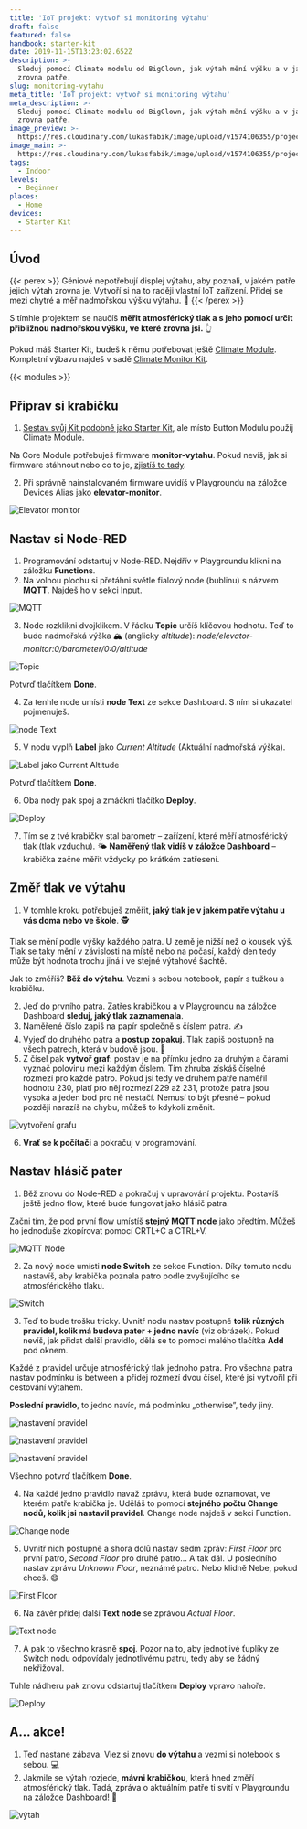 ```yaml
---
title: 'IoT projekt: vytvoř si monitoring výtahu'
draft: false
featured: false
handbook: starter-kit
date: 2019-11-15T13:23:02.652Z
description: >-
  Sleduj pomocí Climate modulu od BigClown, jak výtah mění výšku a v jakém je
  zrovna patře.
slug: monitoring-vytahu
meta_title: 'IoT projekt: vytvoř si monitoring výtahu'
meta_description: >-
  Sleduj pomocí Climate modulu od BigClown, jak výtah mění výšku a v jakém je
  zrovna patře.
image_preview: >-
  https://res.cloudinary.com/lukasfabik/image/upload/v1574106355/projects/monitoring-vytahu/1149944623084661.TPLqIamQYHtJT9mBrQDs_height640_2.png
image_main: >-
  https://res.cloudinary.com/lukasfabik/image/upload/v1574106355/projects/monitoring-vytahu/1149944623084661.TPLqIamQYHtJT9mBrQDs_height640_2.png
tags:
  - Indoor
levels:
  - Beginner
places:
  - Home
devices:
  - Starter Kit
---
```

## Úvod

{{< perex >}}
Géniové nepotřebují displej výtahu, aby poznali, v jakém patře jejich výtah zrovna je. Vytvoří si na to raději vlastní IoT zařízení. Přidej se mezi chytré a měř nadmořskou výšku výtahu. 🤖
{{< /perex >}}

S tímhle projektem se naučíš **měřit atmosférický tlak a s jeho pomocí určit přibližnou nadmořskou výšku, ve které zrovna jsi.** 👆

Pokud máš Starter Kit, budeš k němu potřebovat ještě [Climate Module](https://obchod.bigclown.cz/climate-module/). Kompletní výbavu najdeš v sadě [Climate Monitor Kit](https://obchod.bigclown.cz/climate-monitor-kit/).

{{< modules >}}

## Připrav si krabičku

1. [Sestav svůj Kit podobně jako Starter Kit](https://www.bigclown.com/cs/handbook/), ale místo Button Modulu použij Climate Module.

Na Core Module potřebuješ firmware **monitor-vytahu**. Pokud nevíš, jak si firmware stáhnout nebo co to je, [zjistíš to tady](https://www.bigclown.com/cs/academy/jak-nahrat-firmware/).

2. Při správně nainstalovaném firmware uvidíš v Playgroundu na záložce Devices Alias jako **elevator-monitor**.

![Elevator monitor](https://res.cloudinary.com/lukasfabik/image/upload/v1573824579/projects/monitoring-vytahu/image6.png)

## Nastav si Node-RED

1. Programování odstartuj v Node-RED. Nejdřív v Playgroundu klikni na záložku **Functions**.
2. Na volnou plochu si přetáhni světle fialový node (bublinu) s názvem **MQTT**. Najdeš ho v sekci Input.

![MQTT](https://res.cloudinary.com/lukasfabik/image/upload/v1573824582/projects/monitoring-vytahu/image9.png)

3. Node rozklikni dvojklikem. V řádku **Topic** určíš klíčovou hodnotu. Teď to bude nadmořská výška 🏔 (anglicky _altitude_): _node/elevator-monitor:0/barometer/0:0/altitude_

![Topic](https://res.cloudinary.com/lukasfabik/image/upload/v1573824582/projects/monitoring-vytahu/image10.png)

Potvrď tlačítkem **Done**.

4. Za tenhle node umísti **node Text** ze sekce Dashboard. S ním si ukazatel pojmenuješ.

![node Text](https://res.cloudinary.com/lukasfabik/image/upload/v1573824584/projects/monitoring-vytahu/image17.png)

5. V nodu vyplň **Label** jako _Current Altitude_ (Aktuální nadmořská výška).

![Label jako Current Altitude](https://res.cloudinary.com/lukasfabik/image/upload/v1573824580/projects/monitoring-vytahu/image4.png)

Potvrď tlačítkem **Done**.

6. Oba nody pak spoj a zmáčkni tlačítko **Deploy**.

![Deploy](https://res.cloudinary.com/lukasfabik/image/upload/v1573824587/projects/monitoring-vytahu/image16.png)

7. Tím se z tvé krabičky stal barometr – zařízení, které měří atmosférický tlak (tlak vzduchu). 🌤️ **Naměřený tlak vidíš v záložce Dashboard** – krabička začne měřit vždycky po krátkém zatřesení.

## Změř tlak ve výtahu

1. V tomhle kroku potřebuješ změřit, **jaký tlak je v jakém patře výtahu u vás doma nebo ve škole**. 🕵️

Tlak se mění podle výšky každého patra. U země je nižší než o kousek výš. Tlak se taky mění v závislosti na místě nebo na počasí, každý den tedy může být hodnota trochu jiná i ve stejné výtahové šachtě.

Jak to změříš? **Běž do výtahu**. Vezmi s sebou notebook, papír s tužkou a krabičku.

2. Jeď do prvního patra. Zatřes krabičkou a v Playgroundu na záložce Dashboard **sleduj, jaký tlak zaznamenala**.
3. Naměřené číslo zapiš na papír společně s číslem patra. ✍️
4. Vyjeď do druhého patra a **postup zopakuj**. Tlak zapiš postupně na všech patrech, která v budově jsou. 🏡
5. Z čísel pak **vytvoř graf**: postav je na přímku jedno za druhým a čárami vyznač polovinu mezi každým číslem. Tím zhruba získáš číselné rozmezí pro každé patro. Pokud jsi tedy ve druhém patře naměřil hodnotu 230, platí pro něj rozmezí 229 až 231, protože patra jsou vysoká a jeden bod pro ně nestačí. Nemusí to být přesné – pokud později narazíš na chybu, můžeš to kdykoli změnit.

![vytvoření grafu](https://res.cloudinary.com/lukasfabik/image/upload/v1573824581/projects/monitoring-vytahu/image11.png)

6. **Vrať se k počítači** a pokračuj v programování.

## Nastav hlásič pater

1. Běž znovu do Node-RED a pokračuj v upravování projektu. Postavíš ještě jedno flow, které bude fungovat jako hlásič patra.

Začni tím, že pod první flow umístíš **stejný MQTT node** jako předtím. Můžeš ho jednoduše zkopírovat pomocí CRTL+C a CTRL+V.

![MQTT Node](https://res.cloudinary.com/lukasfabik/image/upload/v1573824585/projects/monitoring-vytahu/image15.png)

2. Za nový node umísti **node Switch** ze sekce Function. Díky tomuto nodu nastavíš, aby krabička poznala patro podle zvyšujícího se atmosférického tlaku.

![Switch](https://res.cloudinary.com/lukasfabik/image/upload/v1573824583/projects/monitoring-vytahu/image12.png)

3. Teď to bude trošku tricky. Uvnitř nodu nastav postupně **tolik různých pravidel, kolik má budova pater + jedno navíc** (viz obrázek). Pokud nevíš, jak přidat další pravidlo, dělá se to pomocí malého tlačítka **Add** pod oknem.

Každé z pravidel určuje atmosférický tlak jednoho patra. Pro všechna patra nastav podmínku is between a přidej rozmezí dvou čísel, které jsi vytvořil při cestování výtahem.

**Poslední pravidlo**, to jedno navíc, má podmínku „otherwise”, tedy jiný.

![nastavení pravidel](https://res.cloudinary.com/lukasfabik/image/upload/v1573824580/projects/monitoring-vytahu/image2.png)

![nastavení pravidel](https://res.cloudinary.com/lukasfabik/image/upload/v1573824583/projects/monitoring-vytahu/image13.png)

![nastavení pravidel](https://res.cloudinary.com/lukasfabik/image/upload/v1573824583/projects/monitoring-vytahu/image7.png)

Všechno potvrď tlačítkem **Done**.

4. Na každé jedno pravidlo navaž zprávu, která bude oznamovat, ve kterém patře krabička je. Uděláš to pomocí **stejného počtu Change nodů, kolik jsi nastavil pravidel**. Change node najdeš v sekci Function.

![Change node](https://res.cloudinary.com/lukasfabik/image/upload/v1573824584/projects/monitoring-vytahu/image14.png)

5. Uvnitř nich postupně a shora dolů nastav sedm zpráv: _First Floor_ pro první patro, _Second Floor_ pro druhé patro… A tak dál. U posledního nastav zprávu _Unknown Floor_, neznámé patro. Nebo klidně Nebe, pokud chceš. 😄

![First Floor](https://res.cloudinary.com/lukasfabik/image/upload/v1573824583/projects/monitoring-vytahu/image8.png)

6. Na závěr přidej další **Text node** se zprávou _Actual Floor_.

![Text node](https://res.cloudinary.com/lukasfabik/image/upload/v1573824581/projects/monitoring-vytahu/image5.png)

7. A pak to všechno krásně **spoj**. Pozor na to, aby jednotlivé ťuplíky ze Switch nodu odpovídaly jednotlivému patru, tedy aby se žádný nekřižoval.

Tuhle nádheru pak znovu odstartuj tlačítkem **Deploy** vpravo nahoře.

![Deploy](https://res.cloudinary.com/lukasfabik/image/upload/v1573824583/projects/monitoring-vytahu/image3.png)

## A... akce!

1. Teď nastane zábava. Vlez si znovu **do výtahu** a vezmi si notebook s sebou. 💻
2. Jakmile se výtah rozjede, **mávni krabičkou**, která hned změří atmosférický tlak. Tadá, zpráva o aktuálním patře ti svítí v Playgroundu na záložce Dashboard! 🤡

![výtah](https://res.cloudinary.com/lukasfabik/image/upload/v1573824579/projects/monitoring-vytahu/image1.png)
